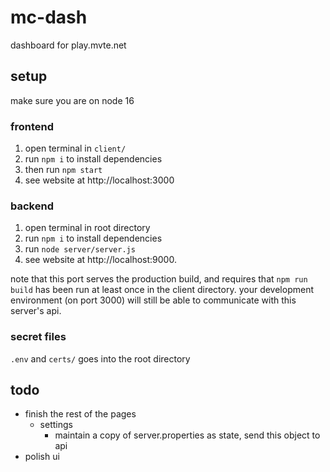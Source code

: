 # mc-dash
dashboard for play.mvte.net

## setup
make sure you are on node 16

### frontend
1. open terminal in `client/`
2. run `npm i` to install dependencies
3. then run `npm start`
4. see website at http://localhost:3000

### backend
1. open terminal in root directory
2. run `npm i` to install dependencies
3. run `node server/server.js`
4. see website at http://localhost:9000.

note that this port serves the production build, and requires that `npm run build` has been run at least once in the client directory. your development environment (on port 3000) will still be able to communicate with this server's api.

### secret files
`.env` and `certs/` goes into the root directory

## todo
- finish the rest of the pages
  - settings
    - maintain a copy of server.properties as state, send this object to api
- polish ui

